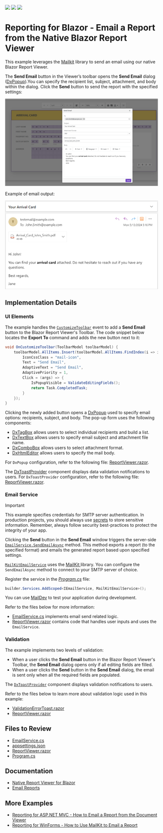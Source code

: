<!-- default badges list -->
![](https://img.shields.io/endpoint?url=https://codecentral.devexpress.com/api/v1/VersionRange/798741636/24.1.2%2B)
[![](https://img.shields.io/badge/Open_in_DevExpress_Support_Center-FF7200?style=flat-square&logo=DevExpress&logoColor=white)](https://supportcenter.devexpress.com/ticket/details/T1232536)
[![](https://img.shields.io/badge/📖_How_to_use_DevExpress_Examples-e9f6fc?style=flat-square)](https://docs.devexpress.com/GeneralInformation/403183)
<!-- default badges end -->
# Reporting for Blazor - Email a Report from the Native Blazor Report Viewer

This example leverages the [Mailkit](https://mimekit.net/docs/html/Introduction.htm) library to send an email using our native Blazor Report Viewer.

The **Send Email** button in the Viewer’s toolbar opens the **Send Email** dialog ([DxPopup](https://docs.devexpress.com/Blazor/DevExpress.Blazor.DxPopup)).You can specify the recipient list, subject, attachment, and body within the dialog. Click the **Send** button to send the report with the specified settings:

![Report Viewer - Send Email Window](images/send-email-window.png)

Example of email output: 

![Report Viewer - Sent Email Example](images/sent-email-example.png)

## Implementation Details

### UI Elements

The example handles the [`CustomizeToolbar`](https://docs.devexpress.com/XtraReports/DevExpress.Blazor.Reporting.DxReportViewer.OnCustomizeToolbar) event to add a **Send Email** button to the Blazor Report Viewer's Toolbar. The code snippet below locates the **Export To** command and adds the new button next to it:

```cs
void OnCustomizeToolbar(ToolbarModel toolbarModel) {
    toolbarModel.AllItems.Insert(toolbarModel.AllItems.FindIndex(i => i.Id == ToolbarItemId.ExportTo), new ToolbarItem() {
        IconCssClass = "mail-icon",
        Text = "Send Email",
        AdaptiveText = "Send Email",
        AdaptivePriority = 1,
        Click = (args) => {
            IsPopupVisible = ValidateEditingFields();
            return Task.CompletedTask;
        }
    });
}
```

Clicking the newly added button opens a [DxPopup](https://docs.devexpress.com/Blazor/DevExpress.Blazor.DxPopup) used to specify email options: recipients, subject, and body. The pop-up form uses the following components: 

- [DxTagBox](https://docs.devexpress.com/Blazor/DevExpress.Blazor.DxTagBox-2) allows users to select individual recipients and build a list.
- [DxTextBox](https://docs.devexpress.com/Blazor/DevExpress.Blazor.DxTextBox) allows users to specify email subject and attachment file name. 
- [DxComboBox](https://docs.devexpress.com/Blazor/DevExpress.Blazor.DxComboBox-2) allows users to select attachment format.
- [DxHtmlEditor](https://docs.devexpress.com/Blazor/DevExpress.Blazor.DxHtmlEditor?v=24.1) allows users to specify the mail body. 

For `DxPopup` configuration, refer to the following file: [ReportViewer.razor](BlazorReportViewer/Pages/ReportViewer.razor#L28).

The [DxToastProvider](https://docs.devexpress.devx/Blazor/DevExpress.Blazor.DxToastProvider?v=24.1) component displays data validation notifications to users. 
For `DxToastProvider` configuration, refer to the following file: [ReportViewer.razor](BlazorReportViewer/Pages/ReportViewer.razor#L73).

### Email Service 

> [!IMPORTANT]  
> This example specifies credentials for SMTP server authentication. In production projects, you should always use [secrets](https://learn.microsoft.com/en-us/aspnet/core/security/app-secrets?view=aspnetcore-8.0&tabs=windows) to store sensitive information. Remember, always follow security best-practices to protect the integrity of your app.

Clicking the **Send** button in the **Send Email** window triggers the server-side [`EmailService.SendEmailAsync`](BlazorReportViewer/Services/EmailService.cs#L64) method. This method exports a report (to the specified format) and emails the generated report based upon specified settings. 

[`MailKitEmailService`](BlazorReportViewer/Services/EmailService.cs) uses the [MailKit ](https://mimekit.net/docs/html/Introduction.htm) library. You can configure the `SendEmailAsync` method to connect to your SMTP server of choice.

Register the service in the [*Program.cs*](BlazorReportViewer/Program.cs) file:

```cs
builder.Services.AddScoped<IEmailService, MailKitEmailService>();
```

You can use [MailDev](https://maildev.github.io/maildev/) to test your application during development.

Refer to the files below for more information:
- [EmailService.cs](BlazorReportViewer/Services/EmailService.cs) implements email send related logic. 
- [ReportViewer.razor](BlazorReportViewer/Pages/ReportViewer.razor) contains code that handles user inputs and uses the `EmailService`.

### Validation 

The example implements two levels of validation:

- When a user clicks the **Send Email** button in the Blazor Report Viewer's Toolbar, the **Send Email** dialog opens only if all editing fields are filled.
- When a user clicks the **Send** button in the **Send Email** dialog, the email is sent only when all the required fields are populated.

The [`DxToastProvider`](https://docs.devexpress.devx/Blazor/DevExpress.Blazor.DxToastProvider?v=24.1) component displays validation notifications to users.

Refer to the files below to learn more about validation logic used in this example:
- [ValidationErrorToast.razor](BlazorReportViewer/Pages/ValidationErrorToast.razor)
- [ReportViewer.razor](BlazorReportViewer/Pages/ReportViewer.razor#L73)

## Files to Review

- [EmailService.cs](BlazorReportViewer/Services/EmailService.cs)
- [appsettings.json](BlazorReportViewer/appsettings.json)
- [ReportViewer.razor](BlazorReportViewer/Pages/ReportViewer.razor)
- [Program.cs](BlazorReportViewer/Program.cs)

## Documentation  

- [Native Report Viewer for Blazor](https://docs.devexpress.com/XtraReports/403594/web-reporting/blazor-reporting/server/blazor-report-viewer-native)
- [Email Reports](https://docs.devexpress.com/XtraReports/17634/detailed-guide-to-devexpress-reporting/store-and-distribute-reports/export-reports/email-reports)

## More Examples

- [Reporting for ASP.NET MVC - How to Email a Report from the Document Viewer](https://github.com/DevExpress-Examples/reporting-web-mvc-email-report)
- [Reporting for WinForms - How to Use MailKit to Email a Report](https://github.com/DevExpress-Examples/reporting-winforms-mailkit-email-report-pdf)
